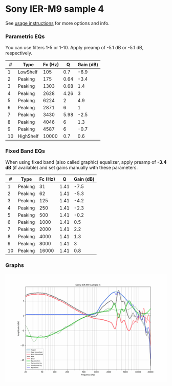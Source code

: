 # Sony IER-M9 sample 4
See [usage instructions](https://github.com/jaakkopasanen/AutoEq#usage) for more options and info.

### Parametric EQs
You can use filters 1-5 or 1-10. Apply preamp of -5.1 dB or -5.1 dB, respectively.

|   # | Type      |   Fc (Hz) |    Q |   Gain (dB) |
|-----|-----------|-----------|------|-------------|
|   1 | LowShelf  |       105 | 0.7  |        -6.9 |
|   2 | Peaking   |       175 | 0.64 |        -3.4 |
|   3 | Peaking   |      1303 | 0.68 |         1.4 |
|   4 | Peaking   |      2628 | 4.26 |         3   |
|   5 | Peaking   |      6224 | 2    |         4.9 |
|   6 | Peaking   |      2871 | 6    |         1   |
|   7 | Peaking   |      3430 | 5.98 |        -2.5 |
|   8 | Peaking   |      4046 | 6    |         1.3 |
|   9 | Peaking   |      4587 | 6    |        -0.7 |
|  10 | HighShelf |     10000 | 0.7  |         0.6 |

### Fixed Band EQs
When using fixed band (also called graphic) equalizer, apply preamp of **-3.4 dB** (if available) and set gains manually with these parameters.

|   # | Type    |   Fc (Hz) |    Q |   Gain (dB) |
|-----|---------|-----------|------|-------------|
|   1 | Peaking |        31 | 1.41 |        -7.5 |
|   2 | Peaking |        62 | 1.41 |        -5.3 |
|   3 | Peaking |       125 | 1.41 |        -4.2 |
|   4 | Peaking |       250 | 1.41 |        -2.3 |
|   5 | Peaking |       500 | 1.41 |        -0.2 |
|   6 | Peaking |      1000 | 1.41 |         0.5 |
|   7 | Peaking |      2000 | 1.41 |         2.2 |
|   8 | Peaking |      4000 | 1.41 |         1.3 |
|   9 | Peaking |      8000 | 1.41 |         3   |
|  10 | Peaking |     16000 | 1.41 |         0.8 |

### Graphs
![](./Sony%20IER-M9%20sample%204.png)
